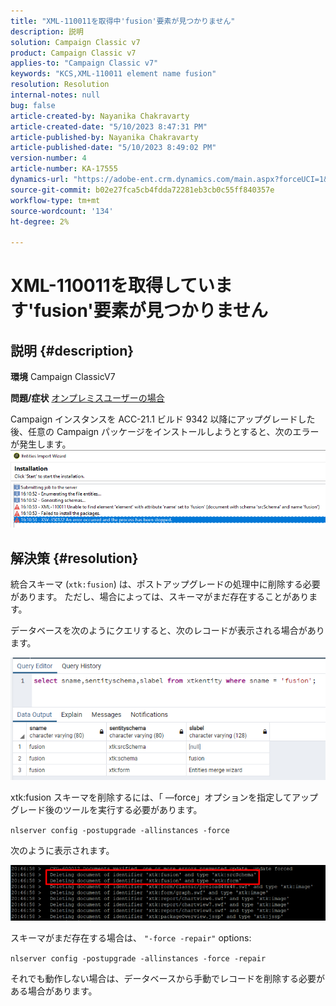```yaml
---
title: "XML-110011を取得中'fusion'要素が見つかりません"
description: 説明
solution: Campaign Classic v7
product: Campaign Classic v7
applies-to: "Campaign Classic v7"
keywords: "KCS,XML-110011 element name fusion"
resolution: Resolution
internal-notes: null
bug: false
article-created-by: Nayanika Chakravarty
article-created-date: "5/10/2023 8:47:31 PM"
article-published-by: Nayanika Chakravarty
article-published-date: "5/10/2023 8:49:02 PM"
version-number: 4
article-number: KA-17555
dynamics-url: "https://adobe-ent.crm.dynamics.com/main.aspx?forceUCI=1&pagetype=entityrecord&etn=knowledgearticle&id=bfce3ce1-73ef-ed11-8849-6045bd006239"
source-git-commit: b02e27fca5cb4fdda72281eb3cb0c55ff840357e
workflow-type: tm+mt
source-wordcount: '134'
ht-degree: 2%

---
```


# XML-110011を取得しています&#39;fusion&#39;要素が見つかりません

## 説明 {#description}

<b>環境</b>
Campaign ClassicV7


<b>問題/症状</b>
<u>オンプレミスユーザーの場合</u>

Campaign インスタンスを ACC-21.1 ビルド 9342 以降にアップグレードした後、任意の Campaign パッケージをインストールしようとすると、次のエラーが発生します。
<br>![](assets/___c0ce3ce1-73ef-ed11-8849-6045bd006239___.png)

## 解決策 {#resolution}


統合スキーマ (`xtk:fusion`) は、ポストアップグレードの処理中に削除する必要があります。 ただし、場合によっては、スキーマがまだ存在することがあります。

データベースを次のようにクエリすると、次のレコードが表示される場合があります。

![](assets/5cf5ba8b-f838-ec11-b6e6-000d3a348885.png)

xtk:fusion スキーマを削除するには、「 —force」オプションを指定してアップグレード後のツールを実行する必要があります。

`nlserver config -postupgrade -allinstances -force`

次のように表示されます。

![](assets/406e7298-f938-ec11-b6e6-000d3a348885.png)

スキーマがまだ存在する場合は、 `"-force -repair"` options:

`nlserver config -postupgrade -allinstances -force -repair`

それでも動作しない場合は、データベースから手動でレコードを削除する必要がある場合があります。
